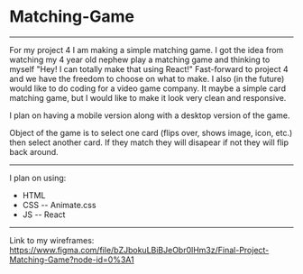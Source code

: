 # Matching-Game
___
For my project 4 I am making a simple matching game. I got the idea from watching my 4 year old nephew play a matching game and thinking to myself "Hey! I can totally make that using React!" Fast-forward to project 4 and we have the freedom to choose on what to make. I also (in the future) would like to do coding for a video game company. It maybe a simple card matching game, but I would like to make it look very clean and responsive.

I plan on having a mobile version along with a desktop version of the game.

Object of the game is to select one card (flips over, shows image, icon, etc.) then select another card. If they match they will disapear if not they will flip back around.
____
I plan on using:
- HTML
- CSS -- Animate.css
- JS -- React
___

Link to my wireframes:
https://www.figma.com/file/bZJbokuLBiBJeObr0lHm3z/Final-Project-Matching-Game?node-id=0%3A1

